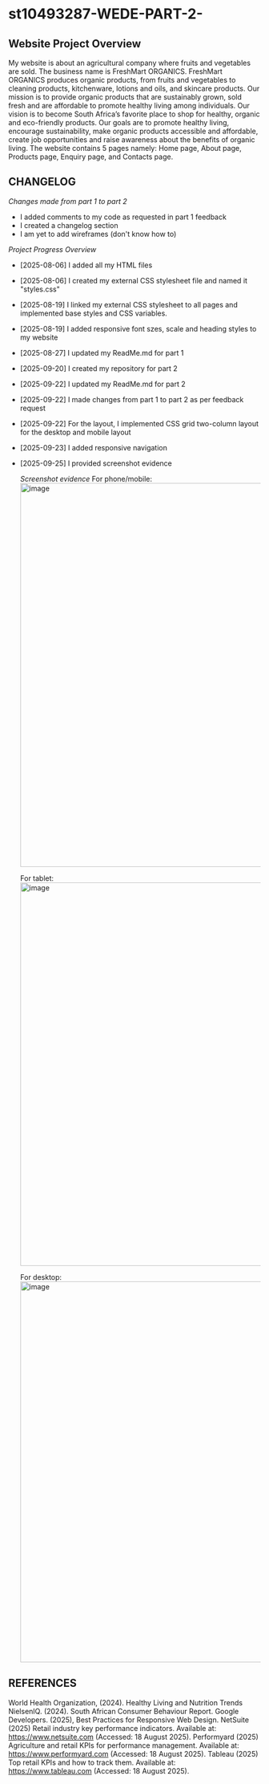 # st10493287-WEDE-PART-2-

## Website Project Overview

My website is about an agricultural company where fruits and vegetables are sold. The business name is FreshMart ORGANICS. FreshMart ORGANICS produces organic products, from fruits and vegetables to cleaning products, kitchenware, lotions and oils, and skincare products. Our mission is to provide organic products that are sustainably grown, sold fresh and are affordable to promote healthy living among individuals. Our vision is to become South Africa’s favorite place to shop for healthy, organic and eco-friendly products. Our goals are to promote healthy living, encourage sustainability, make organic products accessible and affordable, create job opportunities and raise awareness about the benefits of organic living. The website contains 5 pages namely: Home page, About page, Products page, Enquiry page, and Contacts page. 



## CHANGELOG

*Changes made from part 1 to part 2*
- I added comments to my code as requested in part 1 feedback
- I created a changelog section
- I am yet to add wireframes (don't know how to)
  
*Project Progress Overview*
- [2025-08-06] I added all my HTML files 
- [2025-08-06] I created my external CSS stylesheet file and named it "styles.css"
- [2025-08-19] I linked my external CSS stylesheet to all pages and implemented base styles and CSS variables. 
- [2025-08-19] I added responsive font szes, scale and heading styles to my website
- [2025-08-27] I updated my ReadMe.md for part 1
- [2025-09-20] I created my repository for part 2
- [2025-09-22] I updated my ReadMe.md for part 2
- [2025-09-22] I made changes from part 1 to part 2 as per feedback request 
- [2025-09-22] For the layout, I implemented CSS grid two-column layout for the desktop and mobile layout
- [2025-09-23] I added responsive navigation
- [2025-09-25] I provided screenshot evidence

  *Screenshot evidence*
  For phone/mobile:
  <img width="1028" height="765" alt="image" src="https://github.com/user-attachments/assets/2bd56595-2a78-4025-a724-c662f623d853" />

  For tablet:
  <img width="1036" height="764" alt="image" src="https://github.com/user-attachments/assets/9fa6b966-c06a-48bd-baa5-8d24937b28f2" />

 
  For desktop:
  <img width="1593" height="759" alt="image" src="https://github.com/user-attachments/assets/91daaf0e-02d3-4df7-8681-739eb544c9e1" />







## REFERENCES 
World Health Organization, (2024). Healthy Living and Nutrition Trends
NielsenIQ. (2024). South African Consumer Behaviour Report. 
Google Developers. (2025), Best Practices for Responsive Web Design. 
NetSuite (2025) Retail industry key performance indicators. Available at: https://www.netsuite.com (Accessed: 18 August 2025).
Performyard (2025) Agriculture and retail KPIs for performance management. Available at: https://www.performyard.com (Accessed: 18 August 2025).
Tableau (2025) Top retail KPIs and how to track them. Available at: https://www.tableau.com (Accessed: 18 August 2025).
